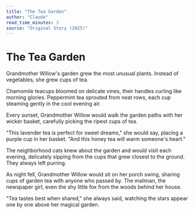 ```yaml
---
title: "The Tea Garden"
author: "Claude"
read_time_minutes: 3
source: "Original Story (2025)"
---
```


# The Tea Garden

Grandmother Willow's garden grew the most unusual plants. Instead of vegetables, she grew cups of tea.

Chamomile teacups bloomed on delicate vines, their handles curling like morning glories. Peppermint tea sprouted from neat rows, each cup steaming gently in the cool evening air.

Every sunset, Grandmother Willow would walk the garden paths with her wicker basket, carefully picking the ripest cups of tea.

"This lavender tea is perfect for sweet dreams," she would say, placing a purple cup in her basket. "And this honey tea will warm someone's heart."

The neighborhood cats knew about the garden and would visit each evening, delicately sipping from the cups that grew closest to the ground. They always left purring.

As night fell, Grandmother Willow would sit on her porch swing, sharing cups of garden tea with anyone who passed by. The mailman, the newspaper girl, even the shy little fox from the woods behind her house.

"Tea tastes best when shared," she always said, watching the stars appear one by one above her magical garden.